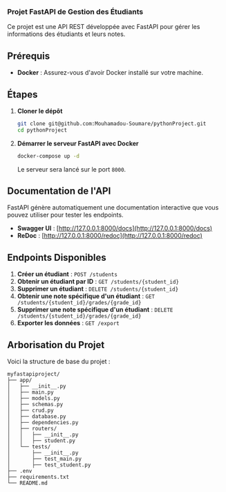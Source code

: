 ### Projet FastAPI de Gestion des Étudiants

Ce projet est une API REST développée avec FastAPI pour gérer les informations des étudiants et leurs notes.

## Prérequis

- **Docker** : Assurez-vous d'avoir Docker installé sur votre machine.

## Étapes

1. **Cloner le dépôt**
   ```bash
   git clone git@github.com:Mouhamadou-Soumare/pythonProject.git
   cd pythonProject
   ```

2. **Démarrer le serveur FastAPI avec Docker**
   ```bash
   docker-compose up -d
   ```

   Le serveur sera lancé sur le port `8000`.

## Documentation de l'API

FastAPI génère automatiquement une documentation interactive que vous pouvez utiliser pour tester les endpoints.

- **Swagger UI** : [http://127.0.0.1:8000/docs](http://127.0.0.1:8000/docs)
- **ReDoc** : [http://127.0.0.1:8000/redoc](http://127.0.0.1:8000/redoc)

## Endpoints Disponibles

1. **Créer un étudiant** : `POST /students`
2. **Obtenir un étudiant par ID** : `GET /students/{student_id}`
3. **Supprimer un étudiant** : `DELETE /students/{student_id}`
4. **Obtenir une note spécifique d'un étudiant** : `GET /students/{student_id}/grades/{grade_id}`
5. **Supprimer une note spécifique d'un étudiant** : `DELETE /students/{student_id}/grades/{grade_id}`
6. **Exporter les données** : `GET /export`

## Arborisation du Projet

Voici la structure de base du projet :

```
myfastapiproject/
├── app/
│   ├── __init__.py
│   ├── main.py
│   ├── models.py
│   ├── schemas.py
│   ├── crud.py
│   ├── database.py
│   ├── dependencies.py
│   ├── routers/
│   │   ├── __init__.py
│   │   ├── student.py
│   └── tests/
│       ├── __init__.py
│       ├── test_main.py
│       ├── test_student.py
├── .env
├── requirements.txt
└── README.md
```

